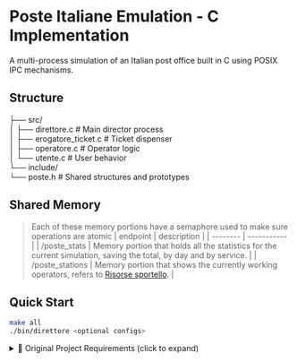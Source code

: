 # Poste Italiane Emulation - C Implementation

A multi-process simulation of an Italian post office built in C using POSIX IPC mechanisms.

## Structure
├── src/ <br>
│   ├── direttore.c           # Main director process <br>
│   ├── erogatore_ticket.c    # Ticket dispenser <br>
│   ├── operatore.c           # Operator logic <br>
│   └── utente.c              # User behavior <br>
└── include/ <br>
    └── poste.h               # Shared structures and prototypes <br>

## Shared Memory
> Each of these memory portions have a semaphore used to make sure operations are atomic
| endpoint | description |
| -------- | ----------- |
| /poste_stats | Memory portion that holds all the statistics for the current simulation, saving the total, by day and by service. |
| /poste_stations | Memory portion that shows the currently working operators, refers to [Risorse sportello](#risorse-sportello). |

## Quick Start
```bash
make all
./bin/direttore <optional configs>
```

<details>
<summary>📜 Original Project Requirements (click to expand)</summary>

# Poste-Italiane-Emulation-C
### Descrizione del progetto: versione minima (voto max 24 su 30)
Si intende simulare il funzionamento di un ufficio postale. A tal fine sono presenti i seguenti processi e risorse.
 - Processo direttore Ufficio Posta, che gestisce la simulazione, e mantiene le statistiche su richieste e servizi 
erogati dall’ufficio. Genera gli sportelli, e gli operatori.
- Processo erogatore ticket: eroga ticket per specifici servizi. In particolare, dovranno essere implementate
le funzionalità per garantire almeno i servizi elencati in Tab. 1. 
> Il tempo indicato è da considerarsi il valore
medio per erogare il servizio, e dovrà essere usato per generare un tempo casuale di erogazione nell’intorno
±50% del valore indicato.
#### Tabella 1: Elenco dei servizi forniti dall’ufficio postale.
| servizio | tempario (in minuti) |
| ---------|----------------------|
| Invio e ritiro pacchi | 10 |
| Invio e ritiro lettere e raccomandate | 8 |
| Prelievi e versamenti Bancoposta | 6 |
| Pagamento bollettini postali | 8 |
| Acquisto prodotti finanziari | 20 |
| Acquisto orologi e braccialetti | 20 |

- L’utente richiede un ticket specifico per uno dei servizi elencati in Tab. 1, attende il proprio turno, riceve la
prestazione richiesta e torna a casa.
- Esistono risorse di tipo sportello; ogni sportello è specializzato nel fornire un solo tipo di prestazione, che
varia ogni giorno della simulazione (vedi sopra elenco dei possibili servizi). Gli sportelli aprono e chiudono
secondo la disponibilit`a degli operatori.
- NOF WORKERS processi di tipo operatore: hanno un orario di lavoro, effettuano pause casuali.
- NOF USERS processi di tipo utente. Il processo utente decide se recarsi all’ufficio postale e sceglie il servizio
da richiedere.
#### Processo Direttore
Il processo direttore è responsabile dell’avvio della simulazione, della creazione delle risorse di tipo sportello,
dei processi operatore e utente, delle statistiche e della terminazione. Si noti bene che il processo direttore non
si occupa dell’aggiornamento delle statistiche, ma solo della loro lettura, secondo quanto indicato. All’avvio, il
processo direttore:
- crea un solo processo erogatore ticket.
- crea NOF WORKER SEATS risorse di tipo sportello.
- crea NOF WORKERS processi di tipo operatore.
- crea NOF USERS processi di tipo utente.
> Successivamente il direttore avvia la simulazione, che avrà come durata SIM DURATION giorni, dove ciascun minuto
è simulato dal trascorrere di N NANO SECS nanosecondi.
La simulazione deve cominciare solamente quando tutti i processi erogatore, operatore e utente sono stati creati
e hanno terminato la fase di inizializzazione.
Alla fine di ogni giornata, il processo direttore dovr`a stampare le statistiche totali e quelle della giornata, che
comprendono:
- il numero di utenti serviti totali nella simulazione
- il numero di utenti serviti in media al giorno
- il numero di servizi erogati totali nella simulazione
- il numero di servizi non erogati totali nella simulazione
- il numero di servizi erogati in media al giorno
- il numero di servizi non erogati in media al giorno
- il tempo medio di attesa degli utenti nella simulazione
- il tempo medio di attesa degli utenti nella giornata
- il tempo medio di erogazione dei servizi nella simulazione
- il tempo medio di erogazione dei servizi nella giornata
- le statistiche precedenti suddivise per tipologia di servizio
- il numero di operatori attivi durante la giornata;
- il numero di operatori attivi durante la simulazione;
- il numero medio di pause effettuate nella giornata e il totale di pause effettuate durante la simulazione;
- il rapporto fra operatori disponibili e sportelli esistenti, per ogni sportello per ogni giornata.

#### Processo erogatore ticket
Su richiesta di un processo utente, il processo erogatore ticket si occupa di erogare il ticket relativo alla
prestazione richiesta, secondo quanto indicato in Tabella 1.
#### Risorse sportello
Ogni giorno lo sportello è associato a un tipo di servizio dal direttore: ogni giorno ci possono essere più sportelli
che offrono lo stesso servizio, oppure ci possono essere dei servizi non offerti da alcuno sportello.
Ogni sportello può essere occupato da un singolo operatore; la politica di associazione operatore-sportello è
definita dal progettista e deve essere applicata all’inizio di ogni giornata.
#### Processo operatore
All’avvio, ogni processo operatore viene creato in modo che sia in grado di erogare uno dei servizi citati in Sezione 5.
Tale mansione resta invariata per tutta la simulazione. All’inizio di ogni giornata lavorativa, l’operatore:
- Compete con gli altri operatori per la ricerca di uno sportello libero tra quelli disponibili nell’ufficio postale
che si occupano del servizio che lui è in grado di svolgere
- Se ne trova uno, lo occupa e comincia il proprio lavoro che terminerà alla fine della giornata lavorativa
- Con un massimo di NOF PAUSE volte per tutta la simulazione, l’operatore pu`o decidere (secondo un criterio
scelto dal programmatore) di interrompere il servizio della giornata anticipatamente. In questo caso:
- termina di servire il cliente che stava servendo;
- lascia libero lo sportello occupato;
- aggiorna le statistiche.
Il processo operatore che al suo arrivo non trova uno sportello libero:
- resta in attesa che uno sportello si liberi (per una pausa di un altro operatore);
- torna a casa a fine giornata, e si ripresenta regolarmente il giorno dopo.
#### Processo utente
Ogni processo utente si reca presso l’ufficio postale saltuariamente per richiedere un servizio tra quelli disponibili.
Più in dettaglio, ogni giorno ogni processo utente:
- decide se recarsi o meno all’ufficio postale, secondo una probabilità P SERV differente per ogni utente e scelta
singolarmente in fase di creazione dell’utente in un intervallo compreso tra i valori [P SERV MIN, P SERV MAX].
- In caso affermativo
  1. Stabilisce il servizio di cui vuole usufruire (secondo un criterio stabilito dall’utente);
  2. Stabilisce un orario (secondo un criterio stabilito dall’utente);
  3. Si reca all’ufficio postale;
  4. Controlla se quel giorno l’ufficio postale può servire richieste per il tipo di servizio scelto;
  5. Se sì, ottiene un ticket per l’apposito servizio;
  6. Attende il proprio turno e l’erogazione del servizio;
  7. Torna a casa e attende il giorno successivo.

Se al termine della giornata l’utente si trova ancora in coda, abbandona l’ufficio rinunciando all’erogazione del
servizio. Il numero di servizi non erogati `e uno dei parametri da monitorare.

#### Terminazione
La simulazione termina in una delle seguenti circorstanze:
timeout raggiungimento della durata impostata SIM DURATION giorni
explode numero di utenti in attesa al termine della giornata maggiore del valore EXPLODE THRESHOLD
Il gruppo di studenti deve produrre configurazioni (file config timout.conf e config explode.conf) in grado di
generare la terminazione nei casi sopra descritti.
Al termine della simulazione, l’output del programma deve riportare anche la causa di terminazione e le
statistiche finali.

---

### Descrizione del progetto: versione “completa” (max 30)
In questa versione:
- un processo utente, quando decide di recarsi all’ufficio postale, genera una lista di al massimo N REQUESTS
richieste di servizi di vario tipo (il numero deve essere scelto in modo casuale per ogni utente, per ogni giorno).
Quindi si reca all’ufficio postale dove richiederà in sequenza un ticket per ogni servizio nella lista (il ticket per
il servizio i potrà essere richiesto solo quando il servizio i − 1 `e stato completato).
- attraverso un nuovo eseguibile invocabile da linea di comando, deve essere possibile aggiungere alla simulazione
altri N NEW USERS processi utente oltre a quelli inizialmente generati dal direttore;
- tutte le statistiche prodotte devono anche essere salvate in un file testo di tipo csv, in modo da poter essere
utilizzate per una analisi futura
### Configurazione
Tutti i parametri di configurazione sono letti a tempo di esecuzione, da file o da variabili di ambiente. Quindi,
un cambiamento dei parametri non deve determinare una nuova compilazione dei sorgenti (non è consentito inserire
i parametri uno alla volta da terminale una volta avviata la simulazione).
### Requisiti implementativi
Il progetto (sia in versione “minimal” che “normal”) deve
1. evitare l’attesa attiva
2. utilizzare almeno memoria condivisa, semafori e un meccanismo di comunicazione fra processi a scelta fra
code di messaggi o pipe,
3. essere realizzato sfruttando le tecniche di divisione in moduli del codice (per esempio, i vari processi devono
essere lanciati da eseguibili diversi con execve(...)),
4. essere compilato mediante l’utilizzo dell’utility make
5. massimizzare il grado di concorrenza fra processi
6. deallocare le risorse IPC che sono state allocate dai processi al termine del gioco
7. essere compilato con almeno le seguenti opzioni di compilazione:
```bash
gcc -Wvla -Wextra -Werror
```
8. poter eseguire correttamente su una macchina (virtuale o fisica) che presenta parallelismo (due o pi`u processori).
Per i motivi introdotti a lezione, ricordarsi di definire la macro GNU SOURCE o compilare il progetto con il flag
```bash
-D GNU SOURCE
```

</details>